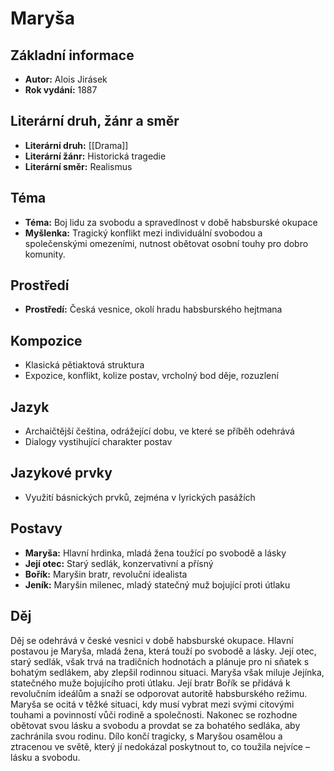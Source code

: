 # Maryša
## Základní informace
- **Autor:** Alois Jirásek
- **Rok vydání:** 1887

## Literární druh, žánr a směr 
- **Literární druh:** [[Drama]]
- **Literární žánr:** Historická tragedie
- **Literární směr:** Realismus

## Téma 
- **Téma:** Boj lidu za svobodu a spravedlnost v době habsburské okupace
- **Myšlenka:** Tragický konflikt mezi individuální svobodou a společenskými omezeními, nutnost obětovat osobní touhy pro dobro komunity.

## Prostředí 
- **Prostředí:** Česká vesnice, okolí hradu habsburského hejtmana

## Kompozice 
- Klasická pětiaktová struktura
- Expozice, konflikt, kolize postav, vrcholný bod děje, rozuzlení

## Jazyk 
- Archaičtější čeština, odrážející dobu, ve které se příběh odehrává
- Dialogy vystihující charakter postav

## Jazykové prvky 
- Využití básnických prvků, zejména v lyrických pasážích

## Postavy 
- **Maryša:** Hlavní hrdinka, mladá žena toužící po svobodě a lásky
- **Její otec:** Starý sedlák, konzervativní a přísný
- **Bořík:** Maryšin bratr, revoluční idealista
- **Jeník:** Maryšin milenec, mladý statečný muž bojující proti útlaku

## Děj
Děj se odehrává v české vesnici v době habsburské okupace. Hlavní postavou je Maryša, mladá žena, která touží po svobodě a lásky. Její otec, starý sedlák, však trvá na tradičních hodnotách a plánuje pro ni sňatek s bohatým sedlákem, aby zlepšil rodinnou situaci. Maryša však miluje Jejínka, statečného muže bojujícího proti útlaku. Její bratr Bořík se přidává k revolučním ideálům a snaží se odporovat autoritě habsburského režimu. Maryša se ocitá v těžké situaci, kdy musí vybrat mezi svými citovými touhami a povinností vůči rodině a společnosti. Nakonec se rozhodne obětovat svou lásku a svobodu a provdat se za bohatého sedláka, aby zachránila svou rodinu. Dílo končí tragicky, s Maryšou osamělou a ztracenou ve světě, který jí nedokázal poskytnout to, co toužila nejvíce – lásku a svobodu.